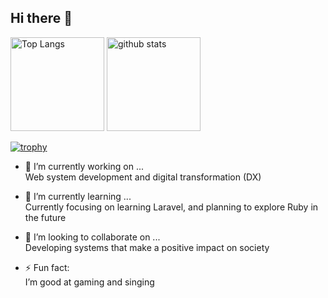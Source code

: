 ## Hi there 👋
<p align="left"> 
  <img alt="Top Langs" height="150px" src="https://github-readme-stats.vercel.app/api/top-langs/?username=KentaroK1mura&layout=compact&theme=onedark" />
  <img alt="github stats" height="150px" src="https://github-readme-stats.vercel.app/api?username=KentaroK1mura&theme=onedark&show_icons=true" />
</p>

[![trophy](https://github-profile-trophy.vercel.app/?username=KentaroK1mura&theme=onedark&column=7)](https://github.com/ryo-ma/github-profile-trophy)

- 🔭 I’m currently working on ...  
  Web system development and digital transformation (DX)

- 🌱 I’m currently learning ...  
  Currently focusing on learning Laravel, and planning to explore Ruby in the future

- 👯 I’m looking to collaborate on ...  
  Developing systems that make a positive impact on society

- ⚡ Fun fact:  
  I’m good at gaming and singing
